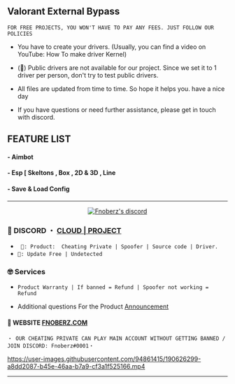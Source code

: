 ## Valorant External Bypass
```sh-session
FOR FREE PROJECTS, YOU WON'T HAVE TO PAY ANY FEES. JUST FOLLOW OUR POLICIES
```

- You have to create your drivers. (Usually, you can find a video on YouTube: How To make driver Kernel)

- (📌) Public drivers are not available for our project. Since we set it to 1 driver per person, don't try to test public drivers.

- All files are updated from time to time. So hope it helps you. have a nice day

- If you have questions or need further assistance, please get in touch with discord.

## FEATURE LIST

#### - Aimbot

#### - Esp [ Skeltons , Box , 2D & 3D , Line 

#### - Save & Load Config




*** 
  <p align="center">
    <a href="https://discord.com/users/943374631644045363">
        <img title="Fnoberz discord" alt="Fnoberz's discord" src="https://discord.c99.nl/widget/theme-3/943374631644045363.png"/>
    </a>
</p> 

 
### 💬 DISCORD ・ [CLOUD | PROJECT](https://discord.gg/MBTkVcJefp) 


* ` 🛒: Product:  Cheating Private | Spoofer | Source code | Driver.`
* ` 📌: Update Free | Undetected ` 

### 🤓 Services 

* ` Product Warranty | If banned = Refund | Spoofer not working = Refund `

- Additional questions For the Product [Announcement](https://github.com/SarnaxLii/Announcement)

#### 📝 WEBSITE [FNOBERZ.COM](http://fnoberz.com/)

 ```sh-session
・ OUR CHEATING PRIVATE CAN PLAY MAIN ACCOUNT WITHOUT GETTING BANNED / JOIN DISCORD: Fnoberz#0001・ 
```      



https://user-images.githubusercontent.com/94861415/190626299-a8dd2087-b45e-46aa-b7a9-cf3a1f525166.mp4



***








